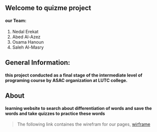 ## Welcome to quizme project 
#### our Team:
1. Nedal Erekat
2. Abed Al-Azez
3. Osama Hanoun
4. Saleh Al-Masry

## General Information:
#### this project conducted as a final stage of the intermediate level of programing course by ASAC organization at LUTC college.

## About
#### learning website to search about differentiation of words and save the words and take quizzes to practice these words
> The following link containes the wirefram for our pages, [wirframe](https://wireframe.cc/pro/pp/9a49561ec359463)
